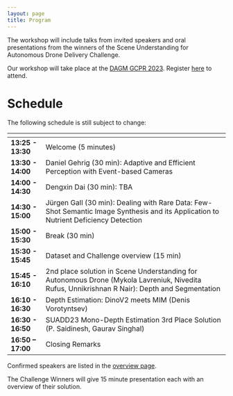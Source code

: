 ```yaml
---
layout: page
title: Program
---
```


The workshop will include talks from invited speakers and oral presentations from the winners of the Scene Understanding for Autonomous Drone Delivery Challenge.

Our workshop will take place at the [DAGM GCPR 2023](https://www.dagm-gcpr.de/year/2023). Register [here](https://www.dagm-gcpr.de/year/2023/registration) to attend.

# Schedule

The following schedule is still subject to change:

| <!-- -->    | <!-- -->    |
|-------------|-------------|
| **13:25 - 13:30**	|   Welcome (5 minutes) |
| **13:30 - 14:00**	|	Daniel Gehrig (30 min): Adaptive and Efficient Perception with Event-based Cameras |
| **14:00 - 14:30**	|	Dengxin Dai (30 min): TBA |
| **14:30 - 15:00**	|	Jürgen Gall (30 min): Dealing with Rare Data: Few-Shot Semantic Image Synthesis and its Application to Nutrient Deficiency Detection |
| **15:00 - 15:30**	|	Break (30 min) |
| **15:30 - 15:45**	|	Dataset and Challenge overview (15 min) |
| **15:45 - 16:10** |   2nd place solution in Scene Understanding for Autonomous Drone (Mykola Lavreniuk, Nivedita Rufus, Unnikrishnan R Nair): Depth and Segmentation |
| **16:10 - 16:30**	|	Depth Estimation: DinoV2 meets MIM (Denis Vorotyntsev) |
| **16:30 - 16:50**	|	SUADD23 Mono-Depth Estimation 3rd Place Solution (P. Saidinesh, Gaurav Singhal) |
| **16:50 – 17:00**	|	Closing Remarks |

Confirmed speakers are listed in the [overview page](index.html).

The Challenge Winners will give 15 minute presentation each with an overview of their solution.
